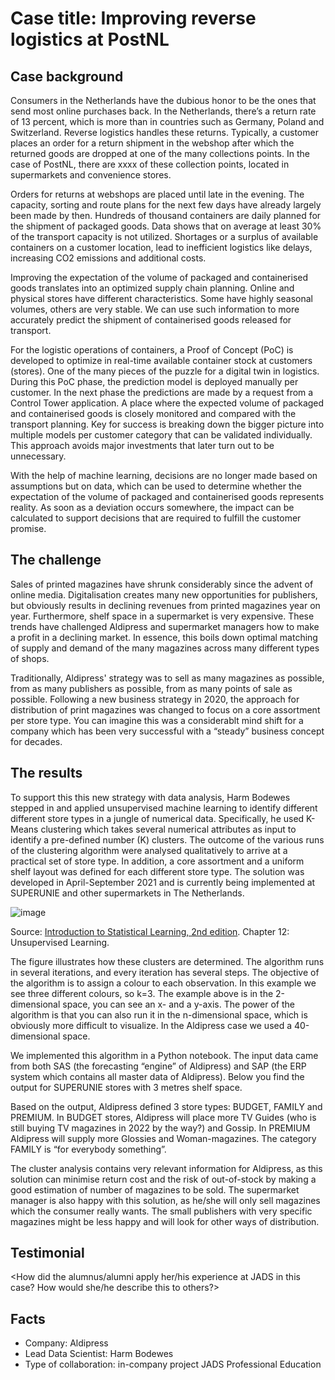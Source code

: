 # Case title: Improving reverse logistics at PostNL

## Case background

Consumers in the Netherlands have the dubious honor to be the ones that send most online purchases back. In the Netherlands, there’s a return rate of 13 percent, which is more than in countries such as Germany, Poland and Switzerland. Reverse logistics handles these returns. Typically, a customer places an order for a return shipment in the webshop after which the returned goods are dropped at one of the many collections points. In the case of PostNL, there are xxxx of these collection points, located in supermarkets and convenience stores.



Orders for returns at webshops are placed until late in the evening. The capacity, sorting and route plans for the next few days have already largely been made by then. Hundreds of thousand containers are daily planned for the shipment of packaged goods. Data shows that on average at least 30% of the transport capacity is not utilized. Shortages or a surplus of available containers on a customer location, lead to inefficient logistics like delays, increasing CO2 emissions and additional costs.

Improving the expectation of the volume of packaged and containerised goods translates into an optimized supply chain planning. 
Online and physical stores have different characteristics. Some have highly seasonal volumes, others are very stable. We can use such information to more accurately predict the shipment of containerised goods released for transport.







For the logistic operations of containers, a Proof of Concept (PoC) is developed to optimize in real-time available container stock at customers (stores). One of the many pieces of the puzzle for a digital twin in logistics. During this PoC phase, the prediction model is deployed manually per customer. In the next phase the predictions are made by a request from a Control Tower application. A place where the expected volume of packaged and containerised goods is closely monitored and compared with the transport planning. 
Key for success is breaking down the bigger picture into multiple models per customer category that can be validated individually. This approach avoids major investments that later turn out to be unnecessary.

With the help of machine learning, decisions are no longer made based on assumptions but on data, which can be used to determine whether the expectation of the volume of packaged and containerised goods represents reality. As soon as a deviation occurs somewhere, the impact can be calculated to support decisions that are required to fulfill the customer promise.



## The challenge 

Sales of printed magazines have shrunk considerably since the advent of online media. Digitalisation creates many new opportunities for publishers, but obviously results in declining revenues from printed magazines year on year. Furthermore, shelf space in a supermarket is very expensive. These trends have challenged Aldipress and supermarket managers how to make a profit in a declining market. In essence, this boils down optimal matching of supply and demand of the many magazines across many different types of shops.

Traditionally, Aldipress' strategy was to sell as many magazines as possible, from as many publishers as possible, from as many points of sale as possible. Following a new business strategy in 2020, the approach for distribution of print magazines was changed to focus on a core assortment per store type. You can imagine this was a considerablt mind shift for a company which has been very successful with a “steady” business concept for decades.

## The results

To support this this new strategy with data analysis, Harm Bodewes stepped in and applied unsupervised machine learning to identify different different store types in a jungle of numerical data. Specifically, he used K-Means clustering which takes several numerical attributes as input to identify a pre-defined number (K) clusters. The outcome of the various runs of the clustering algorithm were analysed qualitatively to arrive at a practical set of store type. In addition, a core assortment and a uniform shelf layout was defined for each different store type. The solution was developed in April-September 2021 and is currently being implemented at SUPERUNIE and other supermarkets in The Netherlands.

![image](islr-figure-12.8.png)

Source: [Introduction to Statistical Learning, 2nd edition](https://www.statlearning.com/). Chapter 12: Unsupervised Learning.

The figure illustrates how these clusters are determined. The algorithm runs in several iterations, and every iteration has several steps. The objective of the algorithm is to assign a colour to each observation. In this example we see three different colours, so k=3. The example above is in the 2-dimensional space, you can see an x- and a y-axis. The power of the algorithm is that you can also run it in the n-dimensional space, which is obviously more difficult to visualize. In the Aldipress case we used a 40-dimensional space. 

We implemented this algorithm in a Python notebook. The input data came from both SAS (the forecasting “engine” of Aldipress) and SAP (the ERP system which contains all master data of Aldipress). Below you find the output for SUPERUNIE stores with 3 metres shelf space.

Based on the output, Aldipress defined 3 store types: BUDGET, FAMILY and PREMIUM. In BUDGET stores, Aldipress will place more TV Guides (who is still buying TV magazines in 2022 by the way?) and Gossip. In PREMIUM Aldipress will supply more Glossies and Woman-magazines. The category FAMILY is “for everybody something”.

The cluster analysis contains very relevant information for Aldipress, as this solution can minimise return cost and the risk of out-of-stock by making a good estimation of number of magazines to be sold. The supermarket manager is also happy with this solution, as he/she will only sell magazines which the consumer really wants. The small publishers with very specific magazines might be less happy and will look for other ways of distribution.

## Testimonial

<How did the alumnus/alumni apply her/his experience at JADS in this case? How would she/he describe this to others?>

## Facts

- Company: Aldipress
- Lead Data Scientist: Harm Bodewes
- Type of collaboration: in-company project JADS Professional Education 
